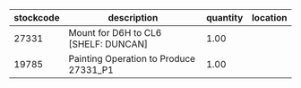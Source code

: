 |stockcode|description|quantity|location|
|---------|-----------|--------|--------|
|27331|Mount for D6H to CL6 [SHELF: DUNCAN]|1.00||
|19785|Painting Operation to Produce 27331_P1|1.00||
